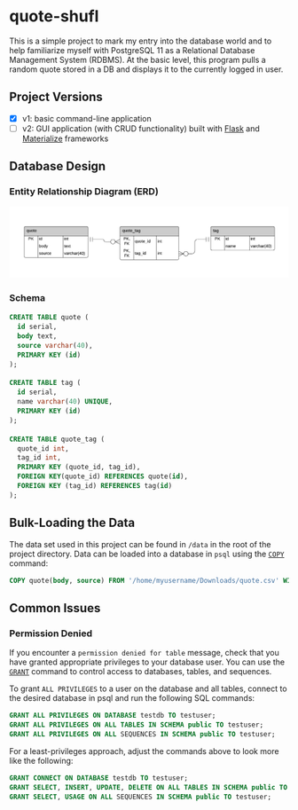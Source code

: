 # quote-shufl
This is a simple project to mark my entry into the database world and to help familiarize myself with PostgreSQL 11 as a Relational Database Management System (RDBMS). At the basic level, this program pulls a random quote stored in a DB and displays it to the currently logged in user.

## Project Versions
- [x] v1: basic command-line application
- [ ] v2: GUI application (with CRUD functionality) built with [Flask](https://flask.palletsprojects.com/en/1.1.x/) and [Materialize](https://materializecss.com/) frameworks
 
## Database Design
### Entity Relationship Diagram (ERD)
![er-diagram](img/quote-shufl-erd.png)

### Schema
```SQL
CREATE TABLE quote (
  id serial,
  body text,
  source varchar(40),
  PRIMARY KEY (id)
);

CREATE TABLE tag (
  id serial,
  name varchar(40) UNIQUE,
  PRIMARY KEY (id)
);

CREATE TABLE quote_tag (
  quote_id int,
  tag_id int,
  PRIMARY KEY (quote_id, tag_id),
  FOREIGN KEY(quote_id) REFERENCES quote(id),
  FOREIGN KEY (tag_id) REFERENCES tag(id)
);
```
## Bulk-Loading the Data
The data set used in this project can be found in `/data` in the root of the project directory. Data can be loaded into a database in `psql` using the [`COPY`](https://www.postgresql.org/docs/11/sql-copy.html) command:
```SQL
COPY quote(body, source) FROM '/home/myusername/Downloads/quote.csv' WITH (FORMAT CSV, HEADER TRUE);
```

## Common Issues
### Permission Denied
If you encounter a `permission denied for table` message, check that you have granted appropriate privileges to your database user. You can use the [`GRANT`](https://www.postgresql.org/docs/11/sql-grant.html) command to control access to databases, tables, and sequences.

To grant `ALL PRIVILEGES` to a user on the database and all tables, connect to the desired database in psql and run the following SQL commands:
```SQL
GRANT ALL PRIVILEGES ON DATABASE testdb TO testuser;
GRANT ALL PRIVILEGES ON ALL TABLES IN SCHEMA public TO testuser;
GRANT ALL PRIVILEGES ON ALL SEQUENCES IN SCHEMA public TO testuser;
```

For a least-privileges approach, adjust the commands above to look more like the following:
```SQL
GRANT CONNECT ON DATABASE testdb TO testuser;
GRANT SELECT, INSERT, UPDATE, DELETE ON ALL TABLES IN SCHEMA public TO testuser;
GRANT SELECT, USAGE ON ALL SEQUENCES IN SCHEMA public TO testuser;
```


